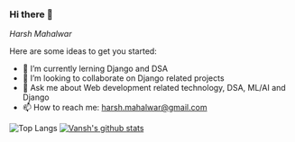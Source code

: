### Hi there 👋

*Harsh Mahalwar* 

Here are some ideas to get you started:

- 🌱 I’m currently lerning Django and DSA
- 👯 I’m looking to collaborate on Django related projects
- 💬 Ask me about Web development related technology, DSA, ML/AI and Django
- 📫 How to reach me: harsh.mahalwar@gmail.com

![Top Langs](https://github-readme-stats.vercel.app/api/top-langs/?username=HarshMahalwar&langs_count=8&theme=nightowl&hide=html)
[![Vansh's github stats](https://github-readme-stats.vercel.app/api?username=HarshMahalwar&theme=nightowl)](https://github.com/HarshMahalwar/github-readme-stats)
